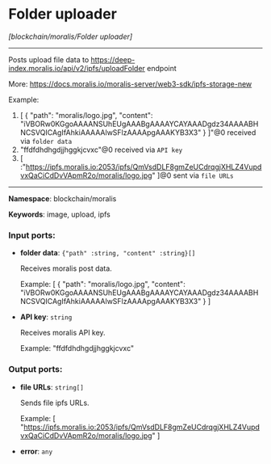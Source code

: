 # Folder uploader

_[blockchain/moralis/Folder uploader]_

---

Posts upload file data to  https://deep-index.moralis.io/api/v2/ipfs/uploadFolder endpoint

More: 
https://docs.moralis.io/moralis-server/web3-sdk/ipfs-storage-new

Example:
1. [
    {
      "path": "moralis/logo.jpg",
      "content": "iVBORw0KGgoAAAANSUhEUgAAABgAAAAYCAYAAADgdz34AAAABHNCSVQICAgIfAhkiAAAAAlwSFlzAAAApgAAAKYB3X3"
    }
  ]"@0 received via `folder data`  
2. "ffdfdhdhgdjjhggkjcvxc"@0 received via `API key` 
3. [  :"https://ipfs.moralis.io:2053/ipfs/QmVsdDLF8gmZeUCdrqgjXHLZ4VupdvxQaCiCdDvVApmR2o/moralis/logo.jpg" 
]@0 sent via `file URLs`

---

__Namespace__: blockchain/moralis

__Keywords__: image, upload, ipfs

### Input ports:

* __folder data__: ` {"path" :string, "content" :string}[] `

    Receives moralis post data.
    
    Example:
    [
        {
          "path": "moralis/logo.jpg",
          "content": "iVBORw0KGgoAAAANSUhEUgAAABgAAAAYCAYAAADgdz34AAAABHNCSVQICAgIfAhkiAAAAAlwSFlzAAAApgAAAKYB3X3"
        }
      ]


* __API key__: ` string `

    Receives moralis API key.
    
    Example: 
    "ffdfdhdhgdjjhggkjcvxc" 

### Output ports:

* __file URLs__: ` string[] `

    Sends file ipfs URLs.
    
    Example:
     [
    "https://ipfs.moralis.io:2053/ipfs/QmVsdDLF8gmZeUCdrqgjXHLZ4VupdvxQaCiCdDvVApmR2o/moralis/logo.jpg" 
    ]
    


* __error__: ` any `

